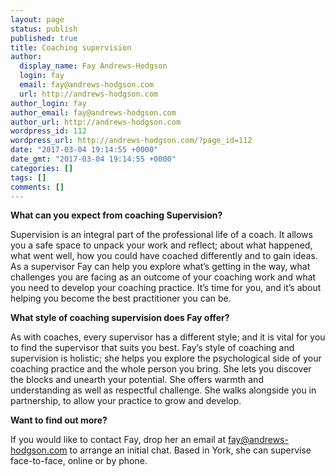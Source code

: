 ```yaml
---
layout: page
status: publish
published: true
title: Coaching supervision
author:
  display_name: Fay Andrews-Hodgson
  login: fay
  email: fay@andrews-hodgson.com
  url: http://andrews-hodgson.com
author_login: fay
author_email: fay@andrews-hodgson.com
author_url: http://andrews-hodgson.com
wordpress_id: 112
wordpress_url: http://andrews-hodgson.com/?page_id=112
date: "2017-03-04 19:14:55 +0000"
date_gmt: "2017-03-04 19:14:55 +0000"
categories: []
tags: []
comments: []
---
```


<p><strong>What can you expect from coaching Supervision?</strong></p>
<p>Supervision is an integral part of the professional life of a coach.  It allows you a safe space to unpack your work and reflect; about what happened, what went well, how you could have coached differently and to gain ideas.  As a supervisor Fay can help you explore what’s getting in the way, what challenges you are facing as an outcome of your coaching work and what you need to develop your coaching practice.  It’s time for you, and it’s about helping you become the best practitioner you can be.</p>
<p><strong>What style of coaching supervision does Fay offer?</strong></p>
<p>As with coaches, every supervisor has a different style; and it is vital for you to find the supervisor that suits you best.  Fay’s style of coaching and supervision is holistic; she helps you explore the psychological side of your coaching practice and the whole person you bring. She lets you discover the blocks and unearth your potential. She offers warmth and understanding as well as respectful challenge.  She walks alongside you in partnership, to allow your practice to grow and develop.</p>
<p><strong> </strong><strong>Want to find out more?</strong></p>
<p>If you would like to contact Fay, drop her an email at <a href="mailto:fay@andrews-hodgson.com">fay@andrews-hodgson.com</a> to arrange an initial chat.  Based in York, she can supervise face-to-face, online or by phone.</p>
